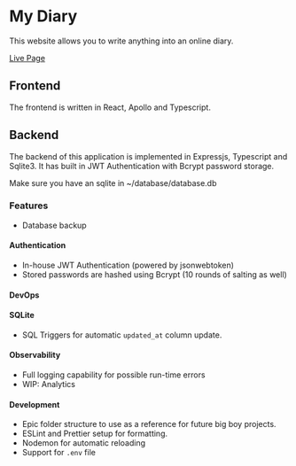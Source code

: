 # My Diary 
This website allows you to write anything into an online diary.

[Live Page](https://diary.namdao.dev)

## Frontend
The frontend is written in React, Apollo and Typescript.

## Backend 
The backend of this application is implemented in Expressjs, Typescript and Sqlite3. It has built in JWT Authentication with Bcrypt password storage.

Make sure you have an sqlite in ~/database/database.db

### Features 
- Database backup

#### Authentication
- In-house JWT Authentication (powered by jsonwebtoken)
- Stored passwords are hashed using Bcrypt (10 rounds of salting as well)

#### DevOps

#### SQLite
- SQL Triggers for automatic `updated_at` column update.

#### Observability
- Full logging capability for possible run-time errors
- WIP: Analytics

#### Development
- Epic folder structure to use as a reference for future big boy projects.
- ESLint and Prettier setup for formatting.
- Nodemon for automatic reloading
- Support for `.env` file
